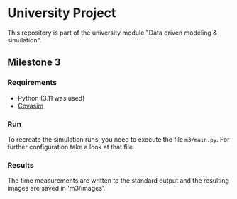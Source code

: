 # University Project
This repository is part of the university module "Data driven modeling & simulation".

## Milestone 3
### Requirements
- Python (3.11 was used)
- [Covasim](https://docs.idmod.org/projects/covasim/en/latest/index.html#)

### Run
To recreate the simulation runs, you need to execute the  file `m3/main.py`.
For further configuration take a look at that file.

### Results
The time measurements are written to the standard output and the resulting images are saved in 'm3/images'.